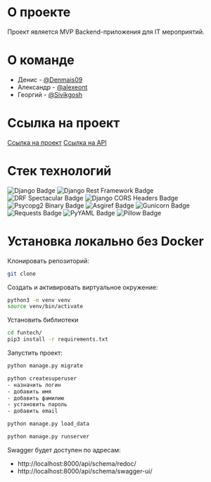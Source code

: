 # О проекте

Проект является MVP Backend-приложения для IT мероприятий.

# О команде

- Денис - [@Denmais09](https://t.me/Denmais09)
- Александр - [@alexeont](https://t.me/alexeont)
- Георгий - [@Sivikgosh](https://t.me/SivikGosh)

# Ссылка на проект

[Ссылка на проект](http://84.252.73.12/)
[Ссылка на API](http://84.252.73.12/api/schema/redoc/)

# Стек технологий

<div> 
 <img src="https://img.shields.io/badge/Django-%23404d59.svg?style=for-the-badge&logo=django&logoColor=green" alt="Django Badge" />
 <img src="https://img.shields.io/badge/djangorestframework-%23404d59.svg?style=for-the-badge&logo=djangorestframework&logoColor=green" alt="Django Rest Framework Badge" />
 <img src="https://img.shields.io/badge/drf--spectacular-%23404d59.svg?style=for-the-badge&logo=drf&logoColor=green" alt="DRF Spectacular Badge" />
 <img src="https://img.shields.io/badge/django--cors--headers-%23404d59.svg?style=for-the-badge&logo=django&logoColor=green" alt="Django CORS Headers Badge" />
 <img src="https://img.shields.io/badge/psycopg2--binary-%23404d59.svg?style=for-the-badge&logo=postgresql&logoColor=green" alt="Psycopg2 Binary Badge" />
 <img src="https://img.shields.io/badge/asgiref-%23404d59.svg?style=for-the-badge&logo=python&logoColor=green" alt="Asgiref Badge" />
 <img src="https://img.shields.io/badge/gunicorn-%23404d59.svg?style=for-the-badge&logo=python&logoColor=green" alt="Gunicorn Badge" />
 <img src="https://img.shields.io/badge/requests-%23404d59.svg?style=for-the-badge&logo=requests&logoColor=green" alt="Requests Badge" />
 <img src="https://img.shields.io/badge/PyYAML-%23404d59.svg?style=for-the-badge&logo=python&logoColor=green" alt="PyYAML Badge" />
 <img src="https://img.shields.io/badge/pillow-%23404d59.svg?style=for-the-badge&logo=pillow&logoColor=green" alt="Pillow Badge" />
</div>

# Установка локально без Docker

Клонировать репозиторий:

```bash
git clone
```

Создать и активировать виртуальное окружение:

```bash
python3 -m venv venv
source venv/bin/activate
```

Установить библиотеки

```bash
cd funtech/
pip3 install -r requirements.txt
```

Запустить проект:

```bash
python manage.py migrate

python createsuperuser
- назначить логин
- добавить имя
- добавить фамилию
- установить пароль
- добавить email

python manage.py load_data

python manage.py runserver
```

Swagger будет доступен по адресам:
- http://localhost:8000/api/schema/redoc/
- http://localhost:8000/api/schema/swagger-ui/
